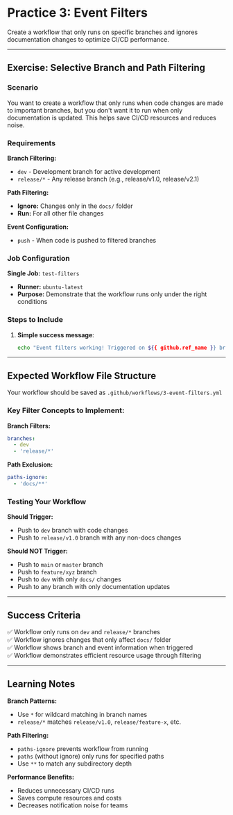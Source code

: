# Practice 3: Event Filters

Create a workflow that only runs on specific branches and ignores documentation changes to optimize CI/CD performance.

---

## Exercise: Selective Branch and Path Filtering

### Scenario
You want to create a workflow that only runs when code changes are made to important branches, but you don't want it to run when only documentation is updated. This helps save CI/CD resources and reduces noise.

### Requirements

**Branch Filtering:**
- `dev` - Development branch for active development
- `release/*` - Any release branch (e.g., release/v1.0, release/v2.1)

**Path Filtering:**
- **Ignore:** Changes only in the `docs/` folder
- **Run:** For all other file changes

**Event Configuration:**
- `push` - When code is pushed to filtered branches

### Job Configuration

**Single Job:** `test-filters`
- **Runner:** `ubuntu-latest`
- **Purpose:** Demonstrate that the workflow runs only under the right conditions

### Steps to Include

1. **Simple success message**:
   ```bash
   echo "Event filters working! Triggered on ${{ github.ref_name }} branch"
   ```

---

## Expected Workflow File Structure

Your workflow should be saved as `.github/workflows/3-event-filters.yml`

### Key Filter Concepts to Implement:

**Branch Filters:**
```yaml
branches:
  - dev
  - 'release/*'
```

**Path Exclusion:**
```yaml
paths-ignore:
  - 'docs/**'
```

### Testing Your Workflow

**Should Trigger:**
- Push to `dev` branch with code changes
- Push to `release/v1.0` branch with any non-docs changes  

**Should NOT Trigger:**
- Push to `main` or `master` branch
- Push to `feature/xyz` branch
- Push to `dev` with only `docs/` changes
- Push to any branch with only documentation updates

---

## Success Criteria

✅ Workflow only runs on `dev` and `release/*` branches  
✅ Workflow ignores changes that only affect `docs/` folder  
✅ Workflow shows branch and event information when triggered  
✅ Workflow demonstrates efficient resource usage through filtering

---

## Learning Notes

**Branch Patterns:**
- Use `*` for wildcard matching in branch names
- `release/*` matches `release/v1.0`, `release/feature-x`, etc.

**Path Filtering:**
- `paths-ignore` prevents workflow from running
- `paths` (without ignore) only runs for specified paths
- Use `**` to match any subdirectory depth

**Performance Benefits:**
- Reduces unnecessary CI/CD runs
- Saves compute resources and costs
- Decreases notification noise for teams
